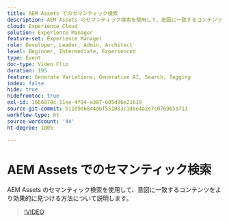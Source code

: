 ```yaml
---
title: AEM Assets でのセマンティック検索
description: AEM Assets のセマンティック検索を使用して、意図に一致するコンテンツをより効果的に見つける方法について説明します。
cloud: Experience Cloud
solution: Experience Manager
feature-set: Experience Manager
role: Developer, Leader, Admin, Architect
level: Beginner, Intermediate, Experienced
type: Event
doc-type: Video Clip
duration: 195
feature: Generate Variations, Generative AI, Search, Tagging
index: false
hide: true
hidefromtoc: true
exl-id: 1666878c-11ee-4f94-a307-605d96e21619
source-git-commit: b11d9d6844d6f551083c1d8e4a2e7c076965a713
workflow-type: ht
source-wordcount: '44'
ht-degree: 100%

---
```


# AEM Assets でのセマンティック検索

AEM Assets のセマンティック検索を使用して、意図に一致するコンテンツをより効果的に見つける方法について説明します。

>[!VIDEO](https://video.tv.adobe.com/v/3459226/?learn=on&enablevpops)
